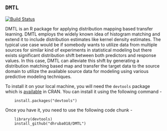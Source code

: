 ## `DMTL`

[![Build Status](https://www.travis-ci.com/dhruba018/DMTL.svg?branch=editing)](https://www.travis-ci.com/dhruba018/DMTL)

DMTL is an R package for applying distribution mapping based transfer learning. DMTL employs the widely known idea of histogram matching and extend it to include distribution estimates like kernel density estimates. The typical use case would be if somebody wants to utilize data from multiple sources for similar kind of experiments in statistical modeling but there exists significant distribution shift between both predictors and response values. In this case, DMTL can alleviate this shift by generating a distribution matching based map and transfer the target data to the source domain to utilize the available source data for modeling using various predictive modeling techniques.  

To install it on your local machine, you will need the `devtools` package which is [available](https://cran.r-project.org/web/packages/devtools/index.html) in CRAN. You can install it using the following command -  
		
		install.packages("devtools")

Once you have it, you need to use the following code chunk -  
		
		library(devtools)  
		install_github("dhruba018/DMTL")  


